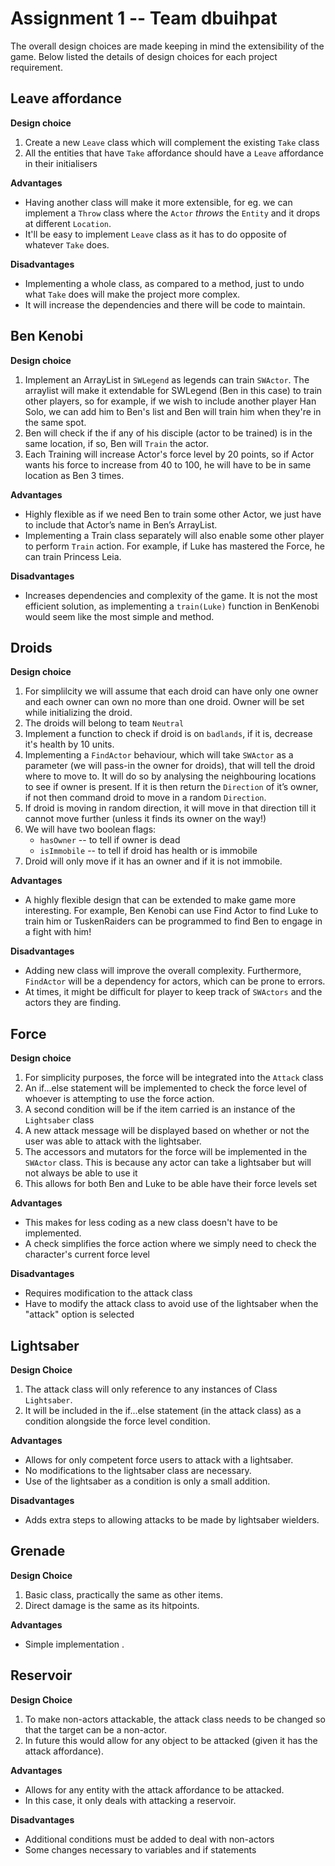# Assignment 1 -- Team **dbuihpat**

The overall design choices are made keeping in mind the extensibility of the game.
Below listed the details of design choices for each project requirement.

## Leave affordance

**Design choice**
1. Create a new `Leave` class which will complement the existing `Take` class
2. All the entities that have `Take` affordance should have a `Leave` affordance in their initialisers

**Advantages**
- Having another class will make it more extensible, for eg. we can implement a `Throw` class where the `Actor` *throws* the `Entity` and it drops at different `Location`.
- It'll be easy to implement `Leave` class as it has to do opposite of whatever `Take` does.

**Disadvantages**
- Implementing a whole class, as compared to a method, just to undo what `Take` does will make the project more complex.
- It will increase the dependencies and there will be code to maintain.

## Ben Kenobi
**Design choice**
1. Implement an ArrayList in `SWLegend` as legends can train `SWActor`. The arraylist will make it extendable for SWLegend (Ben in this case) to train other players, so for example, if we wish to include another player Han Solo, we can add him to Ben's list and Ben will train him when they're in the same spot.
2. Ben will check if the if any of his disciple (actor to be trained) is in the same location, if so, Ben will `Train` the actor.
3. Each Training will increase Actor's force level by 20 points, so if Actor wants his force to increase from 40 to 100, he will have to be in same location as Ben 3 times.

**Advantages**
- Highly flexible as if we need Ben to train some other Actor, we just have to include that Actor’s name in Ben’s ArrayList. 
- Implementing a Train class separately will also enable some other player to perform `Train` action. For example, if Luke has mastered the Force, he can train Princess Leia.

**Disadvantages**
- Increases dependencies and complexity of the game. It is not the most efficient solution, as implementing a `train(Luke)` function in BenKenobi would seem like the most simple and  method.


## Droids
**Design choice**

1. For simplilcity we will assume that each droid can have only one owner and each owner can own no more than one droid. Owner will be set while initializing the droid.
2. The droids will belong to team `Neutral`
4. Implement a function to check if droid is on `badlands`, if it is, decrease it's health by 10 units.
5. Implementing a `FindActor` behaviour, which will take `SWActor` as a parameter (we will pass-in the owner for droids), that will tell the droid where to move to. It will do so by analysing the neighbouring locations to see if owner is present. If it is then return the `Direction` of it’s owner, if not then command droid to move in a random `Direction`.
6. If droid is moving in random direction, it will move in that direction till it cannot move further (unless it finds its owner on the way!)
7. We will have two boolean flags:
    - `hasOwner` -- to tell if owner is dead 
    - `isImmobile` -- to tell if droid has health or is immobile
8. Droid will only move if it has an owner and if it is not immobile.


**Advantages**
- A highly flexible design that can be extended to make game more interesting. For example, Ben Kenobi can use Find Actor to find Luke to train him or TuskenRaiders can be programmed to find Ben to engage in a fight with him!

**Disadvantages**

- Adding new class will improve the overall complexity. Furthermore, `FindActor` will be a dependency for actors, which can be prone to errors.
-  At times, it might be difficult for player to keep track of `SWActors` and the actors they are finding.


## Force
**Design choice**
1. For simplicity purposes, the force will be integrated into the `Attack` class
2. An if...else statement will be implemented to check the force level of whoever is attempting to use the force action.
3. A second condition will be if the item carried is an instance of the `Lightsaber` class
4. A new attack message will be displayed based on whether or not the user was able to attack with the lightsaber.
5. The accessors and mutators for the force will be implemented in the `SWActor` class. This is because any actor can take a lightsaber but will not always be able to use it
6. This allows for both Ben and Luke to be able have their force levels set


**Advantages**
- This makes for less coding as a new class doesn't have to be implemented.
- A check simplifies the force action where we simply need to check the character's current force level 

**Disadvantages**
- Requires modification to the attack class
- Have to modify the attack class to avoid use of the lightsaber when the "attack" option is selected


## Lightsaber
**Design Choice**
1. The attack class will only reference to any instances of Class `Lightsaber`.
2. It will be included in the if...else statement (in the attack class) as a condition alongside the force level condition. 

**Advantages**
- Allows for only competent force users to attack with a lightsaber.
- No modifications to the lightsaber class are necessary.
- Use of the lightsaber as a condition is only a small addition. 

**Disadvantages**
- Adds extra steps to allowing attacks to be made by lightsaber wielders. 


## Grenade
**Design Choice**
1. Basic class, practically the same as other items.
2. Direct damage is the same as its hitpoints.

**Advantages**
- Simple implementation .

## Reservoir
**Design Choice**
1. To make non-actors attackable, the attack class needs to be changed so that the target can be a non-actor.
2. In future this would allow for any object to be attacked (given it has the attack affordance).

**Advantages**
- Allows for any entity with the attack affordance to be attacked.
- In this case, it only deals with attacking a reservoir.

**Disadvantages**
- Additional conditions must be added to deal with non-actors
- Some changes necessary to variables and if statements

 

